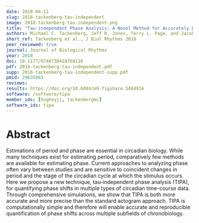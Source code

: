 ```yaml
---
date: 2018-04-11
slug: 2018-tackenberg-tau-independent
image: 2018-tackenberg-tau-independent.png
title: "Tau-independent Phase Analysis: A Novel Method for Accurately Determining Phase Shifts"
authors: Michael C. Tackenberg, Jeff R. Jones, Terry L. Page, and Jacob J. Hughey
short_ref: Tackenberg et al., J Biol Rhythms 2018
peer_reviewed: true
journal: Journal of Biological Rhythms
year: 2018
doi: 10.1177/0748730418768116
pdf: 2018-tackenberg-tau-independent.pdf
supp: 2018-tackenberg-tau-independent-supp.pdf
pmid: 29635963
reviews: 
results: https://doi.org/10.6084/m9.figshare.5484916
software: /software/tipa
member_ids: [hugheyjj, tackenbergmc]
software_ids: tipa
---
```


# Abstract

Estimations of period and phase are essential in circadian biology. While many techniques exist for estimating period, comparatively few methods are available for estimating phase. Current approaches to analyzing phase often vary between studies and are sensitive to coincident changes in period and the stage of the circadian cycle at which the stimulus occurs. Here we propose a new technique, tau-independent phase analysis (TIPA), for quantifying phase shifts in multiple types of circadian time-course data. Through comprehensive simulations, we show that TIPA is both more accurate and more precise than the standard actogram approach. TIPA is computationally simple and therefore will enable accurate and reproducible quantification of phase shifts across multiple subfields of chronobiology.
